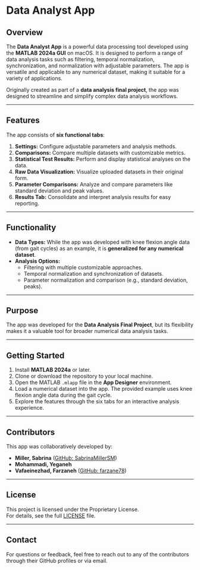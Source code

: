 # Data Analyst App  

## Overview  
The **Data Analyst App** is a powerful data processing tool developed using the **MATLAB 2024a GUI** on macOS. It is designed to perform a range of data analysis tasks such as filtering, temporal normalization, synchronization, and normalization with adjustable parameters. The app is versatile and applicable to any numerical dataset, making it suitable for a variety of applications.  

Originally created as part of a **data analysis final project**, the app was designed to streamline and simplify complex data analysis workflows.  

---

## Features  
The app consists of **six functional tabs**:  
1. **Settings:** Configure adjustable parameters and analysis methods.  
2. **Comparisons:** Compare multiple datasets with customizable metrics.  
3. **Statistical Test Results:** Perform and display statistical analyses on the data.  
4. **Raw Data Visualization:** Visualize uploaded datasets in their original form.  
5. **Parameter Comparisons:** Analyze and compare parameters like standard deviation and peak values.  
6. **Results Tab:** Consolidate and interpret analysis results for easy reporting.  

---

## Functionality  
- **Data Types:** While the app was developed with knee flexion angle data (from gait cycles) as an example, it is **generalized for any numerical dataset**.  
- **Analysis Options:**  
  - Filtering with multiple customizable approaches.  
  - Temporal normalization and synchronization of datasets.  
  - Parameter normalization and comparison (e.g., standard deviation, peaks).  

---

## Purpose  
The app was developed for the **Data Analysis Final Project**, but its flexibility makes it a valuable tool for broader numerical data analysis tasks.  

---

## Getting Started  
1. Install **MATLAB 2024a** or later.  
2. Clone or download the repository to your local machine.  
3. Open the MATLAB `.mlapp` file in the **App Designer** environment.  
4. Load a numerical dataset into the app. The provided example uses knee flexion angle data during the gait cycle.  
5. Explore the features through the six tabs for an interactive analysis experience.  

---

## Contributors  
This app was collaboratively developed by:  
- **Miller, Sabrina** ([GitHub: SabrinaMillerSM](https://github.com/SabrinaMillerSM))
- **Mohammadi, Yeganeh**  
- **Vafaeinezhad, Farzaneh** ([GitHub: farzane78](https://github.com/farzane78))  

---

## License   
This project is licensed under the Proprietary License.  
For details, see the full [LICENSE](https://github.com/SabrinaMillerSM/DataAnalystAppMatlab/blob/main/LICENSE) file.

---

## Contact  
For questions or feedback, feel free to reach out to any of the contributors through their GitHub profiles or via email.  
